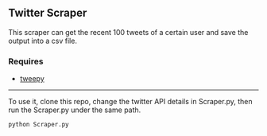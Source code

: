 ## Twitter Scraper

This scraper can get the recent 100 tweets of a certain user and save the output into a csv file.

### Requires
* [tweepy](http://docs.tweepy.org/en/v3.5.0/index.html)
---------
To use it, clone this repo, change the twitter API details in Scraper.py, then run the Scraper.py under the same path.

    python Scraper.py 

